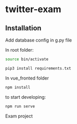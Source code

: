 # twitter-exam
 
## Installation

Add database config in g.py file

In root folder:

```bash
source bin/activate
```

```bash
pip3 install requirements.txt
```

In vue_fronted folder
```bash
npm install
```

to start developing:
```bash
npm run serve
```

Exam project